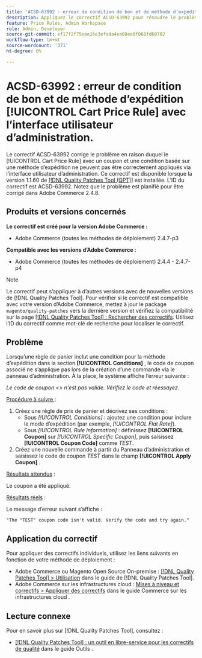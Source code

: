 ```yaml
---
title: 'ACSD-63992 : erreur de condition de bon et de méthode d’expédition [!UICONTROL Cart Price Rule] avec l’interface utilisateur d’administration.'
description: Appliquez le correctif ACSD-63992 pour résoudre le problème d’Adobe Commerce en raison duquel le [!UICONTROL Cart Price Rule] avec un coupon et une condition basée sur une méthode d’expédition ne peuvent pas être correctement appliqués via l’interface utilisateur d’administration.
feature: Price Rules, Admin Workspace
role: Admin, Developer
source-git-commit: ef17f2f75eae16e3efada4ea08ee0f068fd60702
workflow-type: tm+mt
source-wordcount: '371'
ht-degree: 0%

---
```



# ACSD-63992 : erreur de condition de bon et de méthode d’expédition [!UICONTROL Cart Price Rule] avec l’interface utilisateur d’administration.

Le correctif ACSD-63992 corrige le problème en raison duquel le [!UICONTROL Cart Price Rule] avec un coupon et une condition basée sur une méthode d’expédition ne peuvent pas être correctement appliqués via l’interface utilisateur d’administration. Ce correctif est disponible lorsque la version 1.1.60 de [[!DNL Quality Patches Tool (QPT)]](/help/tools/quality-patches-tool/quality-patches-tool-to-self-serve-quality-patches.md) est installée. L’ID du correctif est ACSD-63992. Notez que le problème est planifié pour être corrigé dans Adobe Commerce 2.4.8.

## Produits et versions concernés

**Le correctif est créé pour la version Adobe Commerce :**

* Adobe Commerce (toutes les méthodes de déploiement) 2.4.7-p3

**Compatible avec les versions d’Adobe Commerce :**

* Adobe Commerce (toutes les méthodes de déploiement) 2.4.4 - 2.4.7-p4

>[!NOTE]
>
>Le correctif peut s’appliquer à d’autres versions avec de nouvelles versions de [!DNL Quality Patches Tool]. Pour vérifier si le correctif est compatible avec votre version d’Adobe Commerce, mettez à jour le package `magento/quality-patches` vers la dernière version et vérifiez la compatibilité sur la page [[!DNL Quality Patches Tool] : Rechercher des correctifs](https://experienceleague.adobe.com/tools/commerce-quality-patches/). Utilisez l’ID du correctif comme mot-clé de recherche pour localiser le correctif.

## Problème

Lorsqu’une règle de panier inclut une condition pour la méthode d’expédition dans la section **[!UICONTROL Conditions]** , le code de coupon associé ne s’applique pas lors de la création d’une commande via le panneau d’administration. À la place, le système affiche l’erreur suivante :

_Le code de coupon &lt;> n&#39;est pas valide. Vérifiez le code et réessayez._

<u>Procédure à suivre </u> :

1. Créez une règle de prix de panier et décrivez ses conditions :
   * Sous *[!UICONTROL Conditions]* : ajoutez une condition pour inclure le mode d’expédition (par exemple, *[!UICONTROL Flat Rate]*).
   * Sous *[!UICONTROL Rule Information]* : définissez **[!UICONTROL Coupon]** sur *[!UICONTROL Specific Coupon]*, puis saisissez **[!UICONTROL Coupon Code]** comme *TEST*.
1. Créez une nouvelle commande à partir du Panneau d’administration et saisissez le code de coupon *TEST* dans le champ **[!UICONTROL Apply Coupon]** .

<u>Résultats attendus</u> :

Le coupon a été appliqué.

<u>Résultats réels</u> :

Le message d’erreur suivant s’affiche :

```
"The "TEST" coupon code isn't valid. Verify the code and try again."
```

## Application du correctif

Pour appliquer des correctifs individuels, utilisez les liens suivants en fonction de votre méthode de déploiement :

* Adobe Commerce ou Magento Open Source On-premise : [[!DNL Quality Patches Tool] > Utilisation](/help/tools/quality-patches-tool/usage.md) dans le guide de [!DNL Quality Patches Tool].
* Adobe Commerce sur les infrastructures cloud : [Mises à niveau et correctifs > Appliquer des correctifs](https://experienceleague.adobe.com/docs/commerce-cloud-service/user-guide/develop/upgrade/apply-patches.html) dans le guide Commerce sur les infrastructures cloud .

## Lecture connexe

Pour en savoir plus sur [!DNL Quality Patches Tool], consultez :

* [[!DNL Quality Patches Tool] : un outil en libre-service pour les correctifs de qualité](/help/tools/quality-patches-tool/quality-patches-tool-to-self-serve-quality-patches.md) dans le guide Outils .
